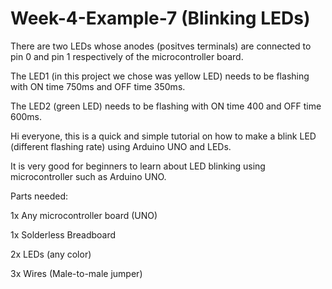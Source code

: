 # Week-4-Example-7 (Blinking LEDs)
There are two LEDs whose anodes (positves terminals) are connected to pin 0 and pin 1 respectively of the microcontroller board. 

The LED1 (in this project we chose was yellow LED) needs to be flashing with ON time 750ms and OFF time 350ms.

The LED2 (green LED) needs to be flashing with ON time 400 and OFF time 600ms.

Hi everyone, this is a quick and simple tutorial on how to make a blink LED (different flashing rate) using Arduino UNO and LEDs.

It is very good for beginners to learn about LED blinking using microcontroller such as Arduino UNO.

Parts needed:

1x Any microcontroller board (UNO)

1x Solderless Breadboard

2x LEDs (any color)

3x Wires (Male-to-male jumper)
